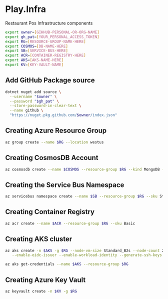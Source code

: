 # Play.Infra 
Restaurant Pos Infrastructure components
```bash
export owner=[GIHHUB-PERSONAL-OR-ORG-NAME]
export gh_pat=[YOUR_PERSONAL_ACCESS_TOKEN]
export RG=[RESOURCE-GROUP-NAME-HERE]
export COSMOS=[DB-NAME-HERE]
export SB=[SERVICE-BUS-HERE]
export ACR=[CONTAINER-REGISTRY-HERE]
export AKS=[AKS-NAME-HERE]
export KV=[KEY-VAULT-NAME]
```



## Add GitHub Package source 

```bash 
dotnet nuget add source \
  --username "$owner" \
  --password "$gh_pat" \
  --store-password-in-clear-text \
  --name github \
  "https://nuget.pkg.github.com/$owner/index.json"
``` 

## Creating Azure Resource Group 
```bash
az group create --name $RG --location westus
```
## Creating CosmosDB Account 
```bash
az cosmosdb create --name $COSMOS --resource-group $RG --kind MongoDB --enable-free-tier
```

## Creating the Service Bus Namespace 
```bash 
az servicebus namespace create --name $SB --resource-group $RG --sku Standard
```

## Creating Container Registry 
```bash
az acr create --name $ACR --resource-group $RG --sku Basic
```

## Creating AKS cluster
```bash 
az aks create -n $AKS -g $RG --node-vm-size Standard_B2s --node-count 2 --attach-acr $ACR \
   --enable-oidc-issuer --enable-workload-identity --generate-ssh-keys

az aks get-credentials --name $AKS --resource-group $RG
```

## Creating Azure Key Vault 
```bash 
az keyvault create -n $KV -g $RG 
```

